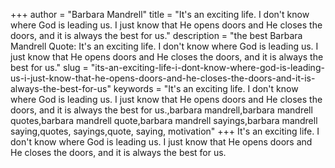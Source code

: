 +++
author = "Barbara Mandrell"
title = "It's an exciting life. I don't know where God is leading us. I just know that He opens doors and He closes the doors, and it is always the best for us."
description = "the best Barbara Mandrell Quote: It's an exciting life. I don't know where God is leading us. I just know that He opens doors and He closes the doors, and it is always the best for us."
slug = "its-an-exciting-life-i-dont-know-where-god-is-leading-us-i-just-know-that-he-opens-doors-and-he-closes-the-doors-and-it-is-always-the-best-for-us"
keywords = "It's an exciting life. I don't know where God is leading us. I just know that He opens doors and He closes the doors, and it is always the best for us.,barbara mandrell,barbara mandrell quotes,barbara mandrell quote,barbara mandrell sayings,barbara mandrell saying,quotes, sayings,quote, saying, motivation"
+++
It's an exciting life. I don't know where God is leading us. I just know that He opens doors and He closes the doors, and it is always the best for us.

